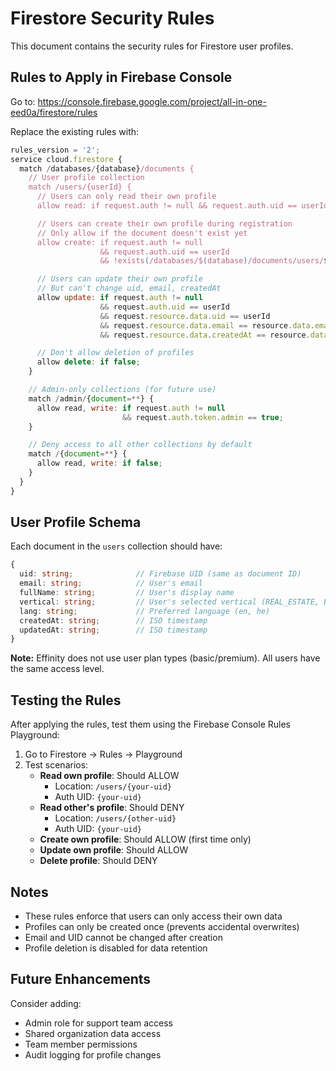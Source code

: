 # Firestore Security Rules

This document contains the security rules for Firestore user profiles.

## Rules to Apply in Firebase Console

Go to: https://console.firebase.google.com/project/all-in-one-eed0a/firestore/rules

Replace the existing rules with:

```javascript
rules_version = '2';
service cloud.firestore {
  match /databases/{database}/documents {
    // User profile collection
    match /users/{userId} {
      // Users can only read their own profile
      allow read: if request.auth != null && request.auth.uid == userId;

      // Users can create their own profile during registration
      // Only allow if the document doesn't exist yet
      allow create: if request.auth != null
                    && request.auth.uid == userId
                    && !exists(/databases/$(database)/documents/users/$(userId));

      // Users can update their own profile
      // But can't change uid, email, createdAt
      allow update: if request.auth != null
                    && request.auth.uid == userId
                    && request.resource.data.uid == userId
                    && request.resource.data.email == resource.data.email
                    && request.resource.data.createdAt == resource.data.createdAt;

      // Don't allow deletion of profiles
      allow delete: if false;
    }

    // Admin-only collections (for future use)
    match /admin/{document=**} {
      allow read, write: if request.auth != null
                         && request.auth.token.admin == true;
    }

    // Deny access to all other collections by default
    match /{document=**} {
      allow read, write: if false;
    }
  }
}
```

## User Profile Schema

Each document in the `users` collection should have:

```typescript
{
  uid: string;              // Firebase UID (same as document ID)
  email: string;            // User's email
  fullName: string;         // User's display name
  vertical: string;         // User's selected vertical (REAL_ESTATE, E_COMMERCE, LAW, PRODUCTION)
  lang: string;             // Preferred language (en, he)
  createdAt: string;        // ISO timestamp
  updatedAt: string;        // ISO timestamp
}
```

**Note:** Effinity does not use user plan types (basic/premium). All users have the same access level.

## Testing the Rules

After applying the rules, test them using the Firebase Console Rules Playground:

1. Go to Firestore → Rules → Playground
2. Test scenarios:
   - **Read own profile**: Should ALLOW
     - Location: `/users/{your-uid}`
     - Auth UID: `{your-uid}`
   - **Read other's profile**: Should DENY
     - Location: `/users/{other-uid}`
     - Auth UID: `{your-uid}`
   - **Create own profile**: Should ALLOW (first time only)
   - **Update own profile**: Should ALLOW
   - **Delete profile**: Should DENY

## Notes

- These rules enforce that users can only access their own data
- Profiles can only be created once (prevents accidental overwrites)
- Email and UID cannot be changed after creation
- Profile deletion is disabled for data retention

## Future Enhancements

Consider adding:
- Admin role for support team access
- Shared organization data access
- Team member permissions
- Audit logging for profile changes
